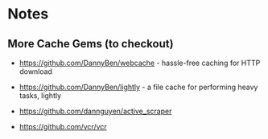 # Notes

## More Cache Gems (to checkout)

- <https://github.com/DannyBen/webcache> - hassle-free caching for HTTP download
- <https://github.com/DannyBen/lightly> -  a file cache for performing heavy tasks, lightly


- <https://github.com/dannguyen/active_scraper>
- <https://github.com/vcr/vcr>


